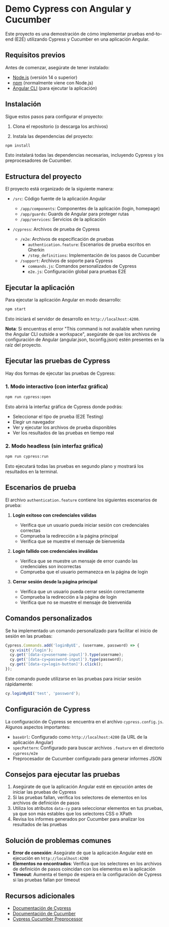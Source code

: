 # Demo Cypress con Angular y Cucumber

Este proyecto es una demostración de cómo implementar pruebas end-to-end (E2E) utilizando Cypress y Cucumber en una aplicación Angular.

## Requisitos previos

Antes de comenzar, asegúrate de tener instalado:

- [Node.js](https://nodejs.org/) (versión 14 o superior)
- [npm](https://www.npmjs.com/) (normalmente viene con Node.js)
- [Angular CLI](https://angular.io/cli) (para ejecutar la aplicación)

## Instalación

Sigue estos pasos para configurar el proyecto:

1. Clona el repositorio (o descarga los archivos)

2. Instala las dependencias del proyecto:

```bash
npm install
```

Esto instalará todas las dependencias necesarias, incluyendo Cypress y los preprocesadores de Cucumber.

## Estructura del proyecto

El proyecto está organizado de la siguiente manera:

- `/src`: Código fuente de la aplicación Angular
  - `/app/components`: Componentes de la aplicación (login, homepage)
  - `/app/guards`: Guards de Angular para proteger rutas
  - `/app/services`: Servicios de la aplicación

- `/cypress`: Archivos de prueba de Cypress
  - `/e2e`: Archivos de especificación de pruebas
    - `authentication.feature`: Escenarios de prueba escritos en Gherkin
    - `/step_definitions`: Implementación de los pasos de Cucumber
  - `/support`: Archivos de soporte para Cypress
    - `commands.js`: Comandos personalizados de Cypress
    - `e2e.js`: Configuración global para pruebas E2E

## Ejecutar la aplicación

Para ejecutar la aplicación Angular en modo desarrollo:

```bash
npm start
```

Esto iniciará el servidor de desarrollo en `http://localhost:4200`.

**Nota**: Si encuentras el error "This command is not available when running the Angular CLI outside a workspace", asegúrate de que los archivos de configuración de Angular (angular.json, tsconfig.json) estén presentes en la raíz del proyecto.

## Ejecutar las pruebas de Cypress

Hay dos formas de ejecutar las pruebas de Cypress:

### 1. Modo interactivo (con interfaz gráfica)

```bash
npm run cypress:open
```

Esto abrirá la interfaz gráfica de Cypress donde podrás:
- Seleccionar el tipo de prueba (E2E Testing)
- Elegir un navegador
- Ver y ejecutar los archivos de prueba disponibles
- Ver los resultados de las pruebas en tiempo real

### 2. Modo headless (sin interfaz gráfica)

```bash
npm run cypress:run
```

Esto ejecutará todas las pruebas en segundo plano y mostrará los resultados en la terminal.

## Escenarios de prueba

El archivo `authentication.feature` contiene los siguientes escenarios de prueba:

1. **Login exitoso con credenciales válidas**
   - Verifica que un usuario pueda iniciar sesión con credenciales correctas
   - Comprueba la redirección a la página principal
   - Verifica que se muestre el mensaje de bienvenida

2. **Login fallido con credenciales inválidas**
   - Verifica que se muestre un mensaje de error cuando las credenciales son incorrectas
   - Comprueba que el usuario permanezca en la página de login

3. **Cerrar sesión desde la página principal**
   - Verifica que un usuario pueda cerrar sesión correctamente
   - Comprueba la redirección a la página de login
   - Verifica que no se muestre el mensaje de bienvenida

## Comandos personalizados

Se ha implementado un comando personalizado para facilitar el inicio de sesión en las pruebas:

```javascript
Cypress.Commands.add('loginByUI', (username, password) => {
  cy.visit('/login');
  cy.get('[data-cy=username-input]').type(username);
  cy.get('[data-cy=password-input]').type(password);
  cy.get('[data-cy=login-button]').click();
});
```

Este comando puede utilizarse en las pruebas para iniciar sesión rápidamente:

```javascript
cy.loginByUI('test', 'password');
```

## Configuración de Cypress

La configuración de Cypress se encuentra en el archivo `cypress.config.js`. Algunos aspectos importantes:

- `baseUrl`: Configurado como `http://localhost:4200` (la URL de la aplicación Angular)
- `specPattern`: Configurado para buscar archivos `.feature` en el directorio `cypress/e2e`
- Preprocesador de Cucumber configurado para generar informes JSON

## Consejos para ejecutar las pruebas

1. Asegúrate de que la aplicación Angular esté en ejecución antes de iniciar las pruebas de Cypress
2. Si las pruebas fallan, verifica los selectores de elementos en los archivos de definición de pasos
3. Utiliza los atributos `data-cy` para seleccionar elementos en tus pruebas, ya que son más estables que los selectores CSS o XPath
4. Revisa los informes generados por Cucumber para analizar los resultados de las pruebas

## Solución de problemas comunes

- **Error de conexión**: Asegúrate de que la aplicación Angular esté en ejecución en `http://localhost:4200`
- **Elementos no encontrados**: Verifica que los selectores en los archivos de definición de pasos coincidan con los elementos en la aplicación
- **Timeout**: Aumenta el tiempo de espera en la configuración de Cypress si las pruebas fallan por timeout

## Recursos adicionales

- [Documentación de Cypress](https://docs.cypress.io/)
- [Documentación de Cucumber](https://cucumber.io/docs/cucumber/)
- [Cypress Cucumber Preprocessor](https://github.com/badeball/cypress-cucumber-preprocessor)